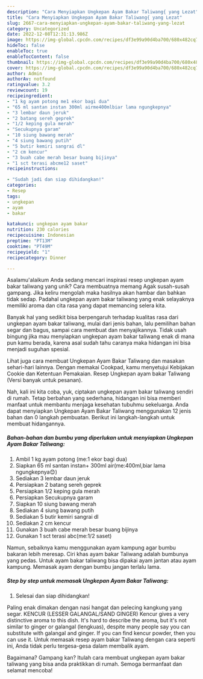 ```yaml
---
description: "Cara Menyiapkan Ungkepan Ayam Bakar Taliwang{ yang Lezat"
title: "Cara Menyiapkan Ungkepan Ayam Bakar Taliwang{ yang Lezat"
slug: 2667-cara-menyiapkan-ungkepan-ayam-bakar-taliwang-yang-lezat
category: Uncategorized
date: 2022-12-08T12:31:13.986Z
image: https://img-global.cpcdn.com/recipes/df3e99a90d4ba700/680x482cq70/ungkepan-ayam-bakar-taliwang-foto-resep-utama.jpg
hideToc: false
enableToc: true
enableTocContent: false
thumbnail: https://img-global.cpcdn.com/recipes/df3e99a90d4ba700/680x482cq70/ungkepan-ayam-bakar-taliwang-foto-resep-utama.jpg
cover: https://img-global.cpcdn.com/recipes/df3e99a90d4ba700/680x482cq70/ungkepan-ayam-bakar-taliwang-foto-resep-utama.jpg
author: Admin
authorAv: notfound
ratingvalue: 3.2
reviewcount: 19
recipeingredient:
- "1 kg ayam potong me1 ekor bagi dua"
- "65 ml santan instan 300ml airme400mlbiar lama ngungkepnya"
- "3 lembar daun jeruk"
- "2 batang sereh geprek"
- "1/2 keping gula merah"
- "Secukupnya garam"
- "10 siung bawang merah"
- "4 siung bawang putih"
- "5 butir kemiri sangrai dl"
- "2 cm kencur"
- "3 buah cabe merah besar buang bijinya"
- "1 sct terasi abcme12 saset"
recipeinstructions:

- "Sudah jadi dan siap dihidangkan!"
categories:
- Resep
tags:
- ungkepan
- ayam
- bakar

katakunci: ungkepan ayam bakar 
nutrition: 230 calories
recipecuisine: Indonesian
preptime: "PT13M"
cooktime: "PT49M"
recipeyield: "1"
recipecategory: Dinner

---
```



Asalamu'alaikum Anda sedang mencari inspirasi resep ungkepan ayam bakar taliwang yang unik? Cara membuatnya memang Agak susah-susah gampang. Jika keliru mengolah maka hasilnya akan hambar dan bahkan tidak sedap. Padahal ungkepan ayam bakar taliwang yang enak selayaknya memiliki aroma dan cita rasa yang dapat memancing selera kita.


Banyak hal yang sedikit bisa berpengaruh terhadap kualitas rasa dari ungkepan ayam bakar taliwang, mulai dari jenis bahan, lalu pemilihan bahan segar dan bagus, sampai cara membuat dan menyajikannya. Tidak usah bingung jika mau menyiapkan ungkepan ayam bakar taliwang enak di mana pun kamu berada, karena asal sudah tahu caranya maka hidangan ini bisa menjadi suguhan spesial.

Lihat juga cara membuat Ungkepan Ayam Bakar Taliwang dan masakan sehari-hari lainnya. Dengan memakai Cookpad, kamu menyetujui Kebijakan Cookie dan Ketentuan Pemakaian. Resep Ungkepan ayam bakar Taliwang (Versi banyak untuk pesanan).


Nah, kali ini kita coba, yuk, ciptakan ungkepan ayam bakar taliwang sendiri di rumah. Tetap berbahan yang sederhana, hidangan ini bisa memberi manfaat untuk membantu menjaga kesehatan tubuhmu sekeluarga. Anda dapat menyiapkan Ungkepan Ayam Bakar Taliwang menggunakan 12 jenis bahan dan 0 langkah pembuatan. Berikut ini langkah-langkah untuk membuat hidangannya.

<!--inarticleads1-->

##### Bahan-bahan dan bumbu yang diperlukan untuk menyiapkan Ungkepan Ayam Bakar Taliwang:

1. Ambil 1 kg ayam potong (me:1 ekor bagi dua)
1. Siapkan 65 ml santan instan+ 300ml air(me:400ml,biar lama ngungkepnya😊)
1. Sediakan 3 lembar daun jeruk
1. Persiapkan 2 batang sereh geprek
1. Persiapkan 1/2 keping gula merah
1. Persiapkan Secukupnya garam
1. Siapkan 10 siung bawang merah
1. Sediakan 4 siung bawang putih
1. Sediakan 5 butir kemiri sangrai dl
1. Sediakan 2 cm kencur
1. Gunakan 3 buah cabe merah besar buang bijinya
1. Gunakan 1 sct terasi abc(me:1/2 saset)


Namun, sebaiknya kamu menggunakan ayam kampung agar bumbu bakaran lebih meresap. Ciri khas ayam bakar Taliwang adalah bumbunya yang pedas. Untuk ayam bakar taliwang bisa dipakai ayam jantan atau ayam kampung. Memasak ayam dengan bumbu jangan terlalu lama. 

<!--inarticleads2-->

##### Step by step untuk memasak Ungkepan Ayam Bakar Taliwang:


1. Selesai dan siap dihidangkan!

Paling enak dimakan dengan nasi hangat dan pelecing kangkung yang segar. KENCUR (LESSER GALANGAL/SAND GINGER) Kencur gives a very distinctive aroma to this dish. It&#39;s hard to describe the aroma, but it&#39;s not similar to ginger or galangal (lengkuas), despite many people say you can substitute with galangal and ginger. If you can find kencur powder, then you can use it. Untuk memasak resep ayam bakar Taliwang dengan cara seperti ini, Anda tidak perlu tergesa-gesa dalam membalik ayam. 

Bagaimana? Gampang kan? Itulah cara membuat ungkepan ayam bakar taliwang yang bisa anda praktikkan di rumah. Semoga bermanfaat dan selamat mencoba!
